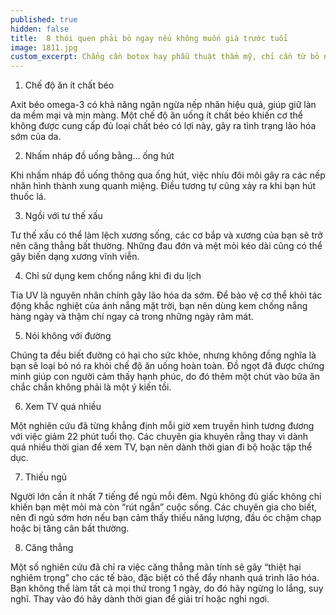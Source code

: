```yaml
---
published: true
hidden: false
title:  8 thói quen phải bỏ ngay nếu không muốn già trước tuổi
image: 1811.jpg
custom_excerpt: Chẳng cần botox hay phẫu thuật thẩm mỹ, chỉ cần từ bỏ ngay những thói quen xấu này từ ngày hôm nay, hiệu quả mang lại nhất định sẽ khiến bạn bất ngờ.
---
```


1. Chế độ ăn ít chất béo

Axit béo omega-3 có khả năng ngăn ngừa nếp nhăn hiệu quả, giúp giữ làn da mềm mại và mịn màng. Một chế độ ăn uống ít chất béo khiến cơ thể không được cung cấp đủ loại chất béo có lợi này, gây ra tình trạng lão hóa sớm của da.

2. Nhấm nháp đồ uống bằng… ống hút

Khi nhấm nháp đồ uống thông qua ống hút, việc nhíu đôi môi gây ra các nếp nhăn hình thành xung quanh miệng. Điều tương tự cũng xảy ra khi bạn hút thuốc lá.

3. Ngồi với tư thế xấu

Tư thế xấu có thể làm lệch xương sống, các cơ bắp và xương của bạn sẽ trở nên căng thẳng bất thường. Những đau đớn và mệt mỏi kéo dài cũng có thể gây biến dạng xương vĩnh viễn.

4. Chỉ sử dụng kem chống nắng khi đi du lịch

Tia UV là nguyên nhân chính gây lão hóa da sớm. Để bảo vệ cơ thể khỏi tác động khắc nghiệt của ánh nắng mặt trời, bạn nên dùng kem chống nắng hàng ngày và thậm chí ngay cả trong những ngày râm mát.

5. Nói không với đường

Chúng ta đều biết đường có hại cho sức khỏe, nhưng không đồng nghĩa là bạn sẽ loại bỏ nó ra khỏi chế độ ăn uống hoàn toàn. Đồ ngọt đã được chứng minh giúp con người cảm thấy hạnh phúc, do đó thêm một chút vào bữa ăn chắc chắn không phải là một ý kiến tồi.

6. Xem TV quá nhiều

Một nghiên cứu đã từng khẳng định mỗi giờ xem truyền hình tương đương với việc giảm 22 phút tuổi thọ. Các chuyên gia khuyên rằng thay vì dành quá nhiều thời gian để xem TV, bạn nên dành thời gian đi bộ hoặc tập thể dục.

7. Thiếu ngủ

Người lớn cần ít nhất 7 tiếng để ngủ mỗi đêm. Ngủ không đủ giấc không chỉ khiến bạn mệt mỏi mà còn “rút ngắn” cuộc sống. Các chuyên gia cho biết, nên đi ngủ sớm hơn nếu bạn cảm thấy thiếu năng lượng, đầu óc chậm chạp hoặc bị tăng cân bất thường.

8. Căng thẳng

Một số nghiên cứu đã chỉ ra việc căng thẳng mãn tính sẽ gây “thiệt hại nghiêm trọng” cho các tế bào, đặc biệt có thể đẩy nhanh quá trình lão hóa. Bạn không thể làm tất cả mọi thứ trong 1 ngày, do đó hãy ngừng lo lắng, suy nghĩ. Thay vào đó hãy dành thời gian để giải trí hoặc nghỉ ngơi.